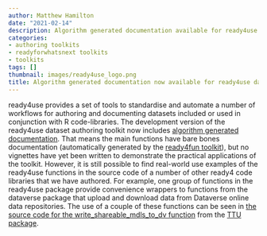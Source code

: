 ```yaml
---
author: Matthew Hamilton
date: "2021-02-14"
description: Algorithm generated documentation available for ready4use data authoring toolkit.
categories:
- authoring toolkits
- readyforwhatsnext toolkits
- toolkits
tags: []
thumbnail: images/ready4use_logo.png
title: Algorithm generated documentation now available for ready4use data authoring toolkit.
---
```


ready4use provides a set of tools to standardise and automate a number of workflows for authoring and documenting datasets included or used in conjunction with R code-libraries.  The development version of the ready4use dataset authoring toolkit now includes [algorithm generated documentation](https://ready4-dev.github.io/ready4use/). That means the main functions have bare bones documentation (automatically generated by the [ready4fun toolkit](../ready4fun-bare-bones/)), but no vignettes have yet been written to demonstrate the practical applications of the toolkit. However, it is still possible to find real-world use examples of the ready4use functions in the source code of a number of other ready4 code libraries that we have authored. For example, one group of functions in the ready4use package provide convenience wrappers to functions from the dataverse package that upload and download data from Dataverse online data repositories. The use of a couple of these functions can be seen in [the source code for the write_shareable_mdls_to_dv function](https://github.com/ready4-dev/TTU/blob/master/R/fn_write.R) from the [TTU package](../../tags/ttu/).



